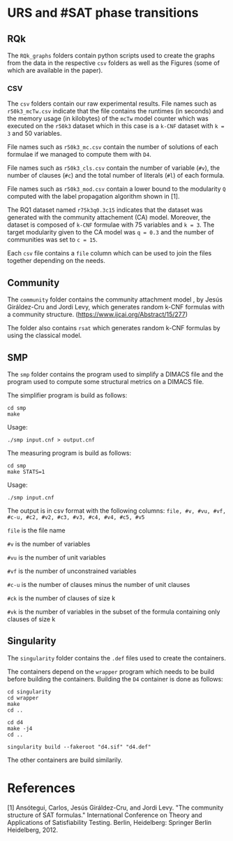 # URS and #SAT phase transitions

## RQk

The `RQk_graphs` folders contain python scripts used to create the
graphs from the data in the respective `csv` folders as well as the Figures (some of which
are available in the paper).

### CSV

The `csv` folders contain our raw experimental results.
File names such as `r50k3_mcTw.csv` indicate that the file contains the
runtimes (in seconds) and the memory usage (in kilobytes) of the `mcTw` model counter
which was executed on the `r50k3` dataset which in this case is a `k-CNF` dataset
with `k = 3` and 50 variables.

File names such as `r50k3_mc.csv` contain the number of solutions of each formulae if we
managed to compute them with `D4`.

File names such as `r50k3_cls.csv` contain the number of variable (`#v`), the number of clauses (`#c`)
and the total number of literals (`#l`) of each formula.

File names such as `r50k3_mod.csv` contain a lower bound to the modularity `Q` computed
with the label propagation algorithm shown in [1].

The RQ1 dataset named `r75k3q0.3c15` indicates that the dataset was generated with the community
attachement (CA) model. Moreover, the dataset is composed of `k-CNF` formulae with 75 variables and `k = 3`.
The target modularity given to the CA model was `q = 0.3` and the number of communities was set to `c = 15`.

Each `csv` file contains a `file` column which can be used to join the files together depending on the needs.

## Community

The `community` folder contains the community attachment model
, by Jesús Giráldez-Cru and Jordi Levy,
which generates random k-CNF formulas with a community structure.
(https://www.ijcai.org/Abstract/15/277)

The folder also contains `rsat` which generates random k-CNF formulas
by using the classical model.

## SMP

The `smp` folder contains the program used to simplify a DIMACS file
and the program used to compute some structural metrics on a DIMACS file.

The simplifier program is build as follows:

```
cd smp
make
```

Usage:
```
./smp input.cnf > output.cnf
```

The measuring program is build as follows:
```
cd smp
make STATS=1
```

Usage:
```
./smp input.cnf
```

The output is in csv format with the following columns:
`file, #v, #vu, #vf, #c-u, #c2, #v2, #c3, #v3, #c4, #v4, #c5, #v5`

`file` is the file name

`#v` is the number of variables

`#vu` is the number of unit variables

`#vf` is the number of unconstrained variables

`#c-u` is the number of clauses minus the number of unit clauses

`#ck` is the number of clauses of size k

`#vk` is the number of variables in the subset of the formula containing only clauses of size k


## Singularity

The `singularity` folder contains the `.def` files used to create
the containers.

The containers depend on the `wrapper` program which needs to be build
before building the containers.
Building the `D4` container is done as follows:
```
cd singularity
cd wrapper
make
cd ..

cd d4
make -j4
cd ..

singularity build --fakeroot "d4.sif" "d4.def"
```

The other containers are build similarily.

# References

[1] Ansótegui, Carlos, Jesús Giráldez-Cru, and Jordi Levy. "The community structure of SAT formulas." International Conference on Theory and Applications of Satisfiability Testing. Berlin, Heidelberg: Springer Berlin Heidelberg, 2012.
